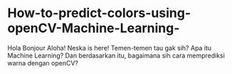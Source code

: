 # How-to-predict-colors-using-openCV-Machine-Learning-
Hola Bonjour Aloha! Neska is here!  Temen-temen tau gak sih? Apa itu Machine Learning? Dan berdasarkan itu, bagaimana sih cara memprediksi warna dengan openCV? 
